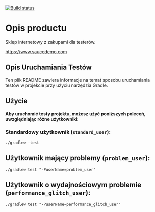 [![Build status](https://ci.appveyor.com/api/projects/status/4ikddmsc980tevv5?svg=true)](https://ci.appveyor.com/project/Aliaksandr-Zuyeuski/saucedemotests)
# Opis productu


Sklep internetowy z zakupami dla testerów.

https://www.saucedemo.com

## Opis Uruchamiania Testów

Ten plik README zawiera informacje na temat sposobu uruchamiania testów w projekcie przy użyciu narzędzia Gradle.

## Użycie

#### Aby uruchomić testy projektu, możesz użyć poniższych poleceń, uwzględniając różne użytkowniki:

### Standardowy użytkownik (`standard_user`):

```
./gradlew -test
```
## Użytkownik mający problemy (`problem_user`):

```
./gradlew test "-PuserName=problem_user"
```

## Użytkownik o wydajnościowym problemie (`performance_glitch_user`):

```
./gradlew test "-PuserName=performance_glitch_user"
```